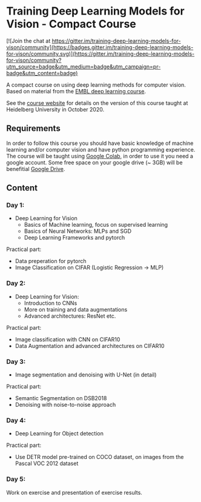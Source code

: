 # Training Deep Learning Models for Vision - Compact Course

[![Join the chat at https://gitter.im/training-deep-learning-models-for-vison/community](https://badges.gitter.im/training-deep-learning-models-for-vison/community.svg)](https://gitter.im/training-deep-learning-models-for-vison/community?utm_source=badge&utm_medium=badge&utm_campaign=pr-badge&utm_content=badge)

A compact course on using deep learning methods for computer vision.
Based on material from the [EMBL deep learning course](https://github.com/kreshuklab/teaching-dl-course-2019).

See the [course website](https://hci.iwr.uni-heidelberg.de/ial/adl) for details on the version of this course taught at Heidelberg University in October 2020.

## Requirements

In order to follow this course you should have basic knowledge of machine learning and/or computer vision and have python programming experience.
The course will be taught using [Google Colab](https://colab.research.google.com/notebooks/intro.ipynb#), in order to use it you need a google account. 
Some free space on your google drive (~ 3GB) will be benefitial [Google Drive](https://www.google.com/drive/). 


## Content

### Day 1:

- Deep Learning for Vision
    - Basics of Machine learning, focus on supervised learning
    - Basics of Neural Networks: MLPs and SGD
    - Deep Learning Frameworks and pytorch

Practical part:
- Data preperation for pytorch
- Image Classification on CIFAR (Logistic Regression -> MLP)


### Day 2:

- Deep Learning for Vision:
    - Introduction to CNNs
    - More on training and data augmentations
    - Advanced architectures: ResNet etc.

Practical part:
- Image classification with CNN on CIFAR10
- Data Augmentation and advanced architectures on CIFAR10


### Day 3:

- Image segmentation and denoising with U-Net (in detail)

Practical part:
- Semantic Segmentation on DSB2018
- Denoising with noise-to-noise approach


### Day 4:

- Deep Learning for Object detection

Practical part:
- Use DETR model pre-trained on COCO dataset, on images from the Pascal VOC 2012 dataset 

### Day 5:

Work on exercise and presentation of exercise results.
